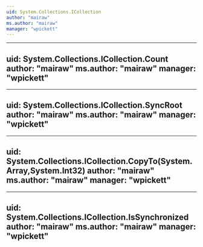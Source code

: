 ```yaml
---
uid: System.Collections.ICollection
author: "mairaw"
ms.author: "mairaw"
manager: "wpickett"
---
```


---
uid: System.Collections.ICollection.Count
author: "mairaw"
ms.author: "mairaw"
manager: "wpickett"
---

---
uid: System.Collections.ICollection.SyncRoot
author: "mairaw"
ms.author: "mairaw"
manager: "wpickett"
---

---
uid: System.Collections.ICollection.CopyTo(System.Array,System.Int32)
author: "mairaw"
ms.author: "mairaw"
manager: "wpickett"
---

---
uid: System.Collections.ICollection.IsSynchronized
author: "mairaw"
ms.author: "mairaw"
manager: "wpickett"
---
